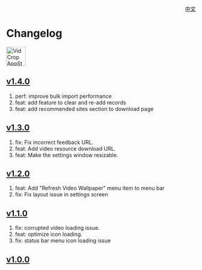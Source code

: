 <p align="right">
  <a href="./CHANGELOG.zh.md">中文</a>
</p>
<!--rehype:style=float: right; bottom: -36px; position: relative;-->

Changelog
===

<a target="_blank" href="https://apps.apple.com/app/vidcrop/6747587746" title="VidCrop for macOS">
<img alt="VidCrop AppStore" src="https://jaywcjlove.github.io/sb/download/macos.svg" height="51">
</a>

## [v1.4.0](https://github.com/jaywcjlove/vidcrop/releases/tag/v1.4.0)

1. perf: improve bulk import performance
2. feat: add feature to clear and re-add records
3. feat: add recommended sites section to download page

## [v1.3.0](https://github.com/jaywcjlove/vidcrop/releases/tag/v1.3.0)

1. fix: Fix incorrect feedback URL.
2. feat: Add video resource download URL.
3. feat: Make the settings window resizable.

## [v1.2.0](https://github.com/jaywcjlove/vidcrop/releases/tag/v1.2.0)

1. feat: Add "Refresh Video Wallpaper" menu item to menu bar
2. fix: Fix layout issue in settings screen

## [v1.1.0](https://github.com/jaywcjlove/vidcrop/releases/tag/v1.1.0)

1. fix: corrupted video loading issue.
2. feat: optimize icon loading.
3. fix: status bar menu icon loading issue

## [v1.0.0](https://github.com/jaywcjlove/vidcrop/releases/tag/v1.0.0)
